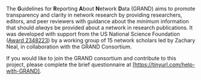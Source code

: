 
The **G**uidelines for **R**eporting **A**bout **N**etwork **D**ata (GRAND) aims to promote transparency and clarity in network research by providing researchers, editors, and peer reviewers with guidance about the *minimum* information that should *always* be provided about a network in research publications. It was developed with support from the US National Science Foundation ([Award 2348223]([https://eff.org](https://www.nsf.gov/awardsearch/showAward?AWD_ID=2348223))) by a working group of 15 network scholars led by Zachary Neal, in collaboration with the GRAND Consortium.

If you would like to join the GRAND consortium and contribute to this project, please complete the brief questionnaire at [https://tinyurl.com/help-with-GRAND].
